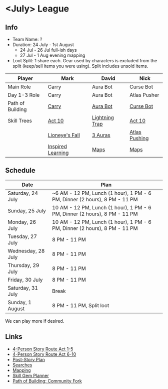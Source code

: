 # \<July> League

## Info

- Team Name: ?
- Duration: 24 July - 1st August
  - 24 Jul - 26 Jul full-ish days
  - 27 Jul - 1 Aug evening mapping
- Loot Split: 1 share each. Gear used by characters is excluded from the split (keep/sell items you were using). Split includes unsold items.

| Player           | Mark                                                                                                                                                                                                                                                                                                                                                                                 | David                                                                                                                                                                                                                                                                                                                      | Nick                                                                                                                                                                                                                                                                                                                                                                                                                                |
| ---------------- | ------------------------------------------------------------------------------------------------------------------------------------------------------------------------------------------------------------------------------------------------------------------------------------------------------------------------------------------------------------------------------------ | -------------------------------------------------------------------------------------------------------------------------------------------------------------------------------------------------------------------------------------------------------------------------------------------------------------------------- | ----------------------------------------------------------------------------------------------------------------------------------------------------------------------------------------------------------------------------------------------------------------------------------------------------------------------------------------------------------------------------------------------------------------------------------- |
| Main Role        | Carry                                                                                                                                                                                                                                                                                                                                                                                | Aura Bot                                                                                                                                                                                                                                                                                                                   | Curse Bot                                                                                                                                                                                                                                                                                                                                                                                                                           |
| Day 1-3 Role     | Carry                                                                                                                                                                                                                                                                                                                                                                                | Aura Bot                                                                                                                                                                                                                                                                                                                   | Atlas Pusher                                                                                                                                                                                                                                                                                                                                                                                                                        |
| Path of Building | [Carry](https://pastebin.com/jCF0nhB4)                                                                                                                                                                                                                                                                                                                                               | [Aura Bot](https://pastebin.com/0a3Bez77)                                                                                                                                                                                                                                                                                  | [Curse Bot](https://pastebin.com/Uncb8AKE)                                                                                                                                                                                                                                                                                                                                                                                          |
| Skill Trees      | [Act 10](https://www.pathofexile.com/passive-skill-tree/3.14.0/AAAABAICAGOnW6_dRhR1jblh69nGkAqNfXpTxKINjY2_pMIRgfT4exRirAiJYRDI3OcKcaGa8cLs35hxQ_66r-v2o6fUMfqPT02SlQVRR38CI_Y51BUgA6LrFF1oz3owfGJa_W6Hdi8kZ6BKfQYjoSLpvWyMsXznVPocw-buDujW_sgbAX8rJJ21COOfQdPUI5smu-PvegqbGf5299N-JP3KqTqzBbUB0bTFMpT_3rEBZdPBM6JAo4qgn7p__MU=)                                                     | [Lightning Trap](https://www.pathofexile.com/passive-skill-tree/3.14.0/AAAABAABAEmx1S4wW8rT7BjXz-jVvoqsl3_GRnHxs8DjajbBxUtX74j5N2-egwnKSpMntAzbWZuGsZBkqta-J6kdg7fWflmP-i2o)                                                                                                                                               | [Act 10](https://www.pathofexile.com/passive-skill-tree/3.14.0/AAAABAMDAFwUKo2dY_FsWfOUb7zq73wrUJuKZ3FRYBzONsWvp2ZUCfZfP_NfxPa73VBHNunYJJf0GjiWdAY5BAedrt-wxooRLQN1kFX60uRRSRs8BYdlghDr7uxVRKt99UqfFm8NzRnYakMGDq4-vk98u8auVca3PiycHKfwHzwt7w49DxQgfINWSDbYTLPzBmjyibxfBK8Y-6pVrp_Lj6YreBBYl5UQUacIOlhb1di9J-062CSqCPSDXwxffEsabIPb_lTjah8CoObEzhkuLOJyD20ZZp4nL_4KogBG_oyxZroVJ4PMU6VnmwSzrJjAZg==)                                |
|                  | [Lioneye's Fall](https://www.pathofexile.com/passive-skill-tree/3.14.0/AAAABAICAFb63UYUdY25nMRvV2HrJpWNfXpTxKLjnxa_pMI31P1uwaBirGXTYRBsjBX9w-Z4GQwlf_ua8e95wuxZ0rU535hxQxqNsXyn1DH6oJ9Nkh9BlQXbRvLmUUc8_ow2MHznVMHVidM51M3q74-v613yjYHrFLkCXWjo1psmFqpiWp2qCImHdu0_Z6DKqSP2pAXpvbciBX1jp1smDWDn6hGBNj35M38r8LtwUmHiH0yXBuXmz3oF-SoL3viYU3b3JP0byHfXBbVVS7TFPdH_3rEB-hzIzP7IpHhKfY2_) | [3 Auras](https://www.pathofexile.com/passive-skill-tree/3.14.0/AAAABAABABzcSbHDOnC77BjXz76K_kkaj3_GDXxGcVfJytO31vsJpwjqusDjFy_22uGIwcWPRoCkS1dV1tkTuJN-WR2qm7UdFC9vGYpvnoMJ-tLKSmTnkyfbWV-w-Tco-u-IJ6mxkPGztAzr7i2o)                                                                                                      | [Atlas Pushing](https://www.pathofexile.com/passive-skill-tree/3.14.0/AAAABAMDAFwUKo2dYy2p8WxZ85RvvOrvfCtQm4pncbc4UWDAZjbFr6ci9An2Xz-hL_NfFSeOE1BHSVFG_pUuvop_xmaeGjiWdAY542KdrsaKA3WQVeNq5FFJGzwFh2V90pMn7FV99UqfFm8NzUpA34orwGpDEFGuPr5Ppwh8u2wLkTdVxrc-LJwcp_AfPC3vDj0PU6XYvTbYTLNmumjyibxfBI_6_goI9JeVBg4abIPbHwJWSCftLOIkqvuqg18MX3xLcg_w1W0ZoOb60qIAEZb-VFvVGS462GNfBAc6WJf0Jy8HHjbp2CRUroyxZ5sEs6yYg8zE9mZUFCDGrvMGHM6fyxBY) |
|                  | [Inspired Learning](https://www.pathofexile.com/passive-skill-tree/3.14.0/AAAABAICAFb63UYUdY25nMS95sCcjX16U--PxKLjnxa_pMI31P1uYqxl02EQbIzD5gwlVYVZ0iaVmvHC7O9535i1OXFDsXyn1M3qPs9Nkh9BlQXPelVLh3aMNjB8-TMj9onTOdTxiq_rXfJh6zH66xS5Al1oPdGbJpcGYlqdqqCf5ebtP2egUUcIiaQF6b3KqdtG6Na3Ig1g5-qlyzY9Bfl_K_C7cFJh4h9Mjb8qC2OnBX3nVN74mFN296c0JP0byHfXBbXB1bTFEYH_3rEBFqr6HMjM_sikeEp9z90=)  | [Maps](https://www.pathofexile.com/passive-skill-tree/3.14.0/AAAABAABABzc_EdR-ySwVeD7CaKj4YiYrVhauJPviITFL2_iraEvV8nK0wkH1890EOjWA5Z_xvLSDXxbJujBM3JuPWBDb56vjV-wKPrB8-vukycdFHC7zRYkwAnZoj5GcUgEpwjdklgXPEt_-yZFGYqDCRr-SbG0DFIpWNzquoCkFy_sGCLqwzoncxqPOyh4xxqN9tr60o9GVdbZE12OjxodqspGg9lk5_k3vorKSgW1m7W-gDFFHxjBxQ==) | [Maps](https://www.pathofexile.com/passive-skill-tree/3.14.0/AAAABAMBAHpwm6EdFIWxzRZZ8_fXVeDfioCkEVAYateWJMCCHmwLFy8xRacrH8fBxR8YOpEmRVhav7g8KE5t7-vowQkHfqG7_A0ffOUUsOL3kQdyqewY_EdhinQQiEJSKayYf8ZmnjNybRmsiZJ0WAdp2HIPaFiPRpwyVdb60l2OTC3DbXzwIvRk5y2LhEg7DayqLL9CesHzeC990lxrVK6cvonYEQ9R-6XEkyc=)                                                                                                                              |

## Schedule

| Date               | Plan                                                                       |
| ------------------ | -------------------------------------------------------------------------- |
| Saturday, 24 July  | ~6 AM - 12 PM, Lunch (1 hour), 1 PM - 6 PM, Dinner (2 hours), 8 PM - 11 PM |
| Sunday, 25 July    | 10 AM - 12 PM, Lunch (1 hour), 1 PM - 6 PM, Dinner (2 hours), 8 PM - 11 PM |
| Monday, 26 July    | 10 AM - 12 PM, Lunch (1 hour), 1 PM - 6 PM, Dinner (2 hours), 8 PM - 11 PM |
| Tuesday, 27 July   | 8 PM - 11 PM                                                               |
| Wednesday, 28 July | 8 PM - 11 PM                                                               |
| Thursday, 29 July  | 8 PM - 11 PM                                                               |
| Friday, 30 July    | 8 PM - 11 PM                                                               |
| Saturday, 31 July  | Break                                                                      |
| Sunday, 1 August   | 8 PM - 11 PM, Split loot                                                   |

We can play more if desired.

## Links

- [4-Person Story Route Act 1-5](https://github.com/nick-ng/poe-map-team/blob/main/story-route/4-player-part-1.md)
- [4-Person Story Route Act 6-10](https://github.com/nick-ng/poe-map-team/blob/main/story-route/4-player-part-2.md)
- [Post-Story Plan](https://github.com/nick-ng/poe-map-team/blob/main/story-route/4-player-part-3-mapping.md)
- [Searches](https://github.com/nick-ng/poe-map-team/wiki/Searches)
- [Mapping](https://github.com/nick-ng/poe-map-team/wiki/Mapping)
- [Skill Gem Planner](https://poegem.k8s.zk.io/)
- [Path of Building: Community Fork](https://pathofbuilding.community/)
